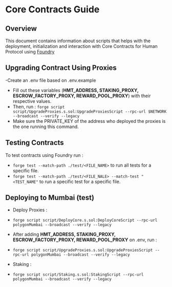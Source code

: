 # Core Contracts Guide 

## Overview 

This document contains information about scripts that helps with the deployment, initialization and interaction with
Core Contracts for Human Protocol using [Foundry](https://book.getfoundry.sh/)

## Upgrading Contract Using Proxies  
-Create an .env file based on .env.example 
- Fill out these variables (**HMT_ADDRESS, STAKING_PROXY, ESCROW_FACTORY_PROXY, REWARD_POOL_PROXY**) with their respective values. 
- Then, run : ```forge script script/UpgradeProxies.s.sol:UpgradeProxiesScript --rpc-url $NETWORK --broadcast --verify --legacy```
- Make sure the PRIVATE_KEY of the address who deployed the proxies is the one running this command. 

## Testing Contracts 

To test contracts using Foundry run : 

- ```forge test --match-path ./test/<FILE_NAME>``` to run all tests for a specific file. 
- ```forge test --match-path ./test/<FILE_NALE> --match-test "<TEST_NAME"``` to run a specific test for a specific file. 

## Deploying to Mumbai (test)


- Deploy Proxies : 

- ```forge script script/DeployCore.s.sol:DeployCoreScript --rpc-url polygonMumbai --broadcast --verify --legacy```

- After adding **HMT_ADDRESS, STAKING_PROXY, ESCROW_FACTORY_PROXY, REWARD_POOL_PROXY** on .env, run : 

- ```forge script script/UpgradeProxies.s.sol:UpgradeProxiesScript --rpc-url polygonMumbai --broadcast --verify --legacy```

- Staking : 

- ```forge script script/Staking.s.sol:StakingScript --rpc-url polygonMumbai --broadcast --verify --legacy```





